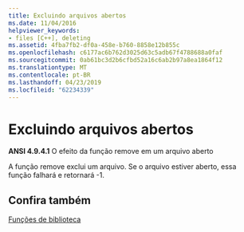 ```yaml
---
title: Excluindo arquivos abertos
ms.date: 11/04/2016
helpviewer_keywords:
- files [C++], deleting
ms.assetid: 4fba7fb2-df0a-458e-b760-8858e12b855c
ms.openlocfilehash: c6177ac6b762d3025d63c5adb67f4788688a0faf
ms.sourcegitcommit: 0ab61bc3d2b6cfbd52a16c6ab2b97a8ea1864f12
ms.translationtype: MT
ms.contentlocale: pt-BR
ms.lasthandoff: 04/23/2019
ms.locfileid: "62234339"
---
```

# <a name="deleting-open-files"></a>Excluindo arquivos abertos

**ANSI 4.9.4.1** O efeito da função remove em um arquivo aberto

A função remove exclui um arquivo. Se o arquivo estiver aberto, essa função falhará e retornará -1.

## <a name="see-also"></a>Confira também

[Funções de biblioteca](../c-language/library-functions.md)
